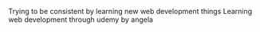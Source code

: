 Trying to be consistent by learning new web development things
Learning web development through udemy by angela